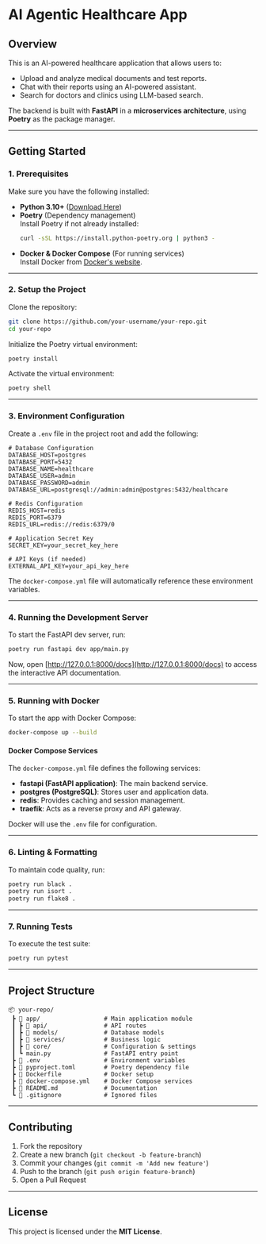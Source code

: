 # AI Agentic Healthcare App

## Overview
This is an AI-powered healthcare application that allows users to:
- Upload and analyze medical documents and test reports.
- Chat with their reports using an AI-powered assistant.
- Search for doctors and clinics using LLM-based search.

The backend is built with **FastAPI** in a **microservices architecture**, using **Poetry** as the package manager.

---

## Getting Started

### **1. Prerequisites**
Make sure you have the following installed:
- **Python 3.10+** ([Download Here](https://www.python.org/downloads/))
- **Poetry** (Dependency management)  
  Install Poetry if not already installed:
  ```sh
  curl -sSL https://install.python-poetry.org | python3 -
  ```
- **Docker & Docker Compose** (For running services)  
  Install Docker from [Docker's website](https://www.docker.com/).

---

### **2. Setup the Project**
Clone the repository:
```sh
git clone https://github.com/your-username/your-repo.git
cd your-repo
```

Initialize the Poetry virtual environment:
```sh
poetry install
```
Activate the virtual environment:
```sh
poetry shell
```

---

### **3. Environment Configuration**
Create a `.env` file in the project root and add the following:
```env
# Database Configuration
DATABASE_HOST=postgres
DATABASE_PORT=5432
DATABASE_NAME=healthcare
DATABASE_USER=admin
DATABASE_PASSWORD=admin
DATABASE_URL=postgresql://admin:admin@postgres:5432/healthcare

# Redis Configuration
REDIS_HOST=redis
REDIS_PORT=6379
REDIS_URL=redis://redis:6379/0

# Application Secret Key
SECRET_KEY=your_secret_key_here

# API Keys (if needed)
EXTERNAL_API_KEY=your_api_key_here
```

The `docker-compose.yml` file will automatically reference these environment variables.

---

### **4. Running the Development Server**
To start the FastAPI dev server, run:
```sh
poetry run fastapi dev app/main.py
```

Now, open [http://127.0.0.1:8000/docs](http://127.0.0.1:8000/docs) to access the interactive API documentation.

---

### **5. Running with Docker**
To start the app with Docker Compose:
```sh
docker-compose up --build
```

#### **Docker Compose Services**
The `docker-compose.yml` file defines the following services:
- **fastapi (FastAPI application)**: The main backend service.
- **postgres (PostgreSQL)**: Stores user and application data.
- **redis**: Provides caching and session management.
- **traefik**: Acts as a reverse proxy and API gateway.

Docker will use the `.env` file for configuration.

---

### **6. Linting & Formatting**
To maintain code quality, run:
```sh
poetry run black .
poetry run isort .
poetry run flake8 .
```

---

### **7. Running Tests**
To execute the test suite:
```sh
poetry run pytest
```

---

## **Project Structure**
```
📦 your-repo/
 ┣ 📂 app/                  # Main application module
 ┃ ┣ 📂 api/                # API routes
 ┃ ┣ 📂 models/             # Database models
 ┃ ┣ 📂 services/           # Business logic
 ┃ ┣ 📂 core/               # Configuration & settings
 ┃ ┗ main.py               # FastAPI entry point
 ┣ 📜 .env                  # Environment variables
 ┣ 📜 pyproject.toml        # Poetry dependency file
 ┣ 📜 Dockerfile            # Docker setup
 ┣ 📜 docker-compose.yml    # Docker Compose services
 ┣ 📜 README.md             # Documentation
 ┗ 📜 .gitignore            # Ignored files
```

---

## **Contributing**
1. Fork the repository
2. Create a new branch (`git checkout -b feature-branch`)
3. Commit your changes (`git commit -m 'Add new feature'`)
4. Push to the branch (`git push origin feature-branch`)
5. Open a Pull Request

---

## **License**
This project is licensed under the **MIT License**.